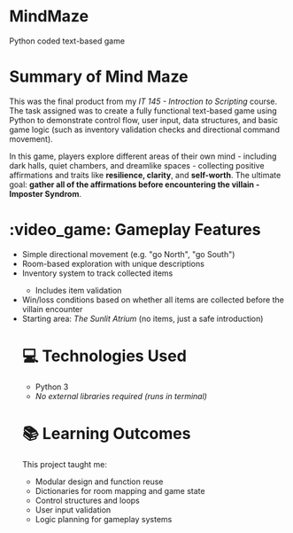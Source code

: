 # MindMaze
Python coded text-based game

<h1>Summary of Mind Maze</h1>
<p>This was the final product from my <i>IT 145 - Introction to Scripting</i> course. The task assigned was to create a fully functional text-based game using Python to demonstrate control flow, user input, data structures, and basic game logic (such as inventory validation checks and directional command movement).</p>

<p>In this game, players explore different areas of their own mind - including dark halls, quiet chambers, and dreamlike spaces - collecting positive affirmations and traits like <b>resilience, clarity</b>, and <b>self-worth</b>. The ultimate goal: <b>gather all of the affirmations before encountering the villain - Imposter Syndrom</b>.</p>

<h1>:video_game: Gameplay Features</h1>
<p>
<ul>
<li>Simple directional movement (e.g. "go North", "go South")</li>
<li>Room-based exploration with unique descriptions</li>
<li>Inventory system to track collected items</li>
    <ul>
    <li>Includes item validation</li>
    </ul>
<li>Win/loss conditions based on whether all items are collected before the villain encounter</li>
<li>Starting area: <i>The Sunlit Atrium</i> (no items, just a safe introduction)</li>
</p>

<h1>💻 Technologies Used</h1>
<ul>
<li>Python 3</li>
<li><i>No external libraries required (runs in terminal)</i></li>
</ul>

<h1>📚 Learning Outcomes</h1>
<p>This project taught me:</p>
<ul>
<li>Modular design and function reuse</li>
<li>Dictionaries for room mapping and game state</li>
<li>Control structures and loops</li>
<li>User input validation</li>
<li>Logic planning for gameplay systems</li>